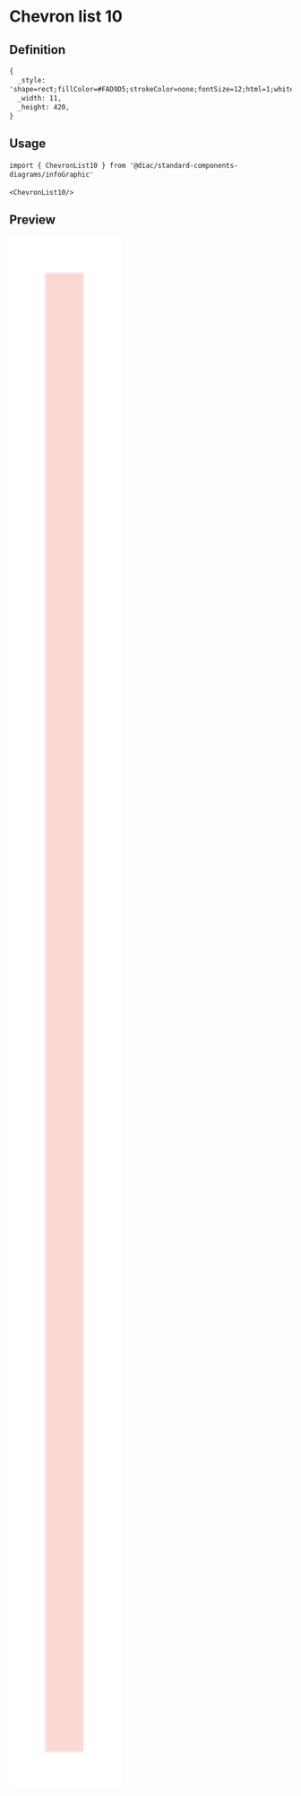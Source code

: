 # Chevron list 10

## Definition

```
{
  _style: 'shape=rect;fillColor=#FAD9D5;strokeColor=none;fontSize=12;html=1;whiteSpace=wrap;align=left;verticalAlign=top;spacing=5;rounded=0;',
  _width: 11,
  _height: 420,
}
```

## Usage

```
import { ChevronList10 } from '@diac/standard-components-diagrams/infoGraphic'

<ChevronList10/>
```

## Preview

<img src="./chevron-list-10.png" width="200"/>
